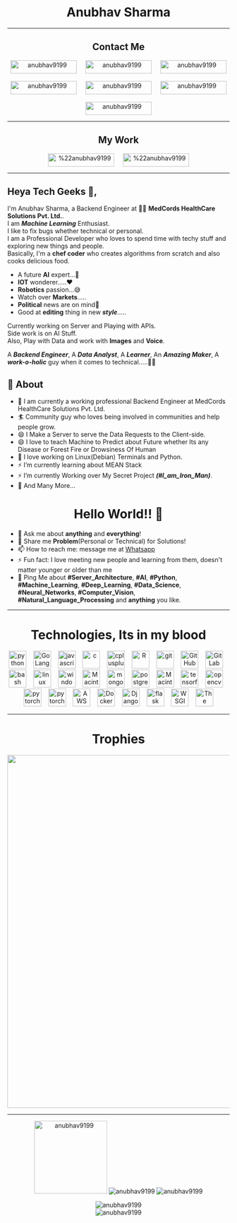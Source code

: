 <!-- <link rel="stylesheet" type="text/css" href="style.css" /> -->
<h1 align="center">Anubhav Sharma</h1>
<hr/>
<h2 align="center">Contact Me</h2>
<p align="center">
  <a href="https://twitter.com/anubhav9199" target="blank" align="center"><img align="center" src="https://img.shields.io/badge/-Anubhav_Sharma-1ca0f1?style=flat-square&labelColor=1ca0f1&logo=twitter&logoColor=white&link=https://twitter.com/anubhav9199" alt="anubhav9199" height="30" width="150" /></a>
  &nbsp; &nbsp;
  <a href="https://www.linkedin.com/in/anubhav-sharma-as/" target="blank" align="center"><img align="center" src="https://img.shields.io/badge/-Anubhav_Sharma-blue?style=flat-square&logo=Linkedin&logoColor=white&link=https://www.linkedin.com/in/anubhav-sharma-as/" alt="anubhav9199" height="30" width="150" /></a>
  &nbsp; &nbsp;
  <a href="mailto:anubhavsharma9199@gmail.com" target="blank" align="center"><img align="center" src="https://img.shields.io/badge/-Anubhav_Sharma-c14438?style=flat-square&logo=Gmail&logoColor=white&link=mailto:anubhavsharma9199@gmail.com" alt="anubhav9199" height="30" width="150" /></a><br/>
  <br/>
  <a href="https://www.instagram.com/_anubhav_._/" target="blank" align="center"><img align="center" src="http://img.shields.io/badge/-Anubhav Sharma-rgb(255,105,180)?style=flat-square&logo=Instagram&logoColor=white&link=https://www.instagram.com/_anubhav_._" alt="anubhav9199" height="30" width="150" /></a>
  &nbsp; &nbsp;
  <a href="https://www.facebook.com/anubhav9199/" target="blank" align="center"><img align="center" src="https://img.shields.io/badge/-Anubhav_Sharma-blue?style=flat-square&logo=Facebook&logoColor=white&link=https://www.facebook.com/anubhav9199/" alt="anubhav9199" height="30" width="150" /></a>
  &nbsp; &nbsp;
  <a href="https://wa.me/918824897845" target="blank" align="center"><img align="center" src="https://img.shields.io/badge/-Anubhav_Sharma-rgb(77,194,71)?style=flat-square&logo=WhatsApp&logoColor=white&link=https://wa.me/918824897845/" alt="anubhav9199" height="30" width="150" /></a>
  <br/>
  <br/>
  <a href="https://dev.to/anubhavsharma" target="blank" align="center"><img align="center" src="https://img.shields.io/badge/-Anubhav_Sharma-rgb(0,0,0)?style=flat-square&logo=dev.to&logoColor=white&link=https://dev.to/anubhavsharma/" alt="anubhav9199" height="30" width="150" /></a>
</p>
<hr/>
<h2 align="center">My Work</h2>
<p align="center">
  <a href="https://www.kaggle.com/anubhavsharma/" target="blank" align="center"><img align="center" src="https://img.shields.io/badge/-Anubhav_Sharma-rgb(51,171,255)?style=flat-square&logo=kaggle&logoColor=white&link=https://www.kaggle.com/anubhavsharma/"alt="%22anubhav9199" height="30" width="150" /></a>
  &nbsp; &nbsp;
  <a href="https://stackoverflow.com/users/13104627/anubhav-sharma/" target="blank" align="center"><img align="center" src="https://img.shields.io/badge/-Anubhav_Sharma-rgb(239,130,54)?style=flat-square&logo=stackoverflow&logoColor=white&link=https://stackoverflow.com/users/13104627/anubhav-sharma/" alt="%22anubhav9199" height="30" width="150" /></a>
</p>

---
## Heya Tech Geeks 👋,           
I'm Anubhav Sharma, a Backend Engineer at 👨‍💻 **MedCords HealthCare Solutions Pvt. Ltd.**.<br/>
I am ***Machine Learning*** Enthusiast.<br/>
I like to fix bugs whether technical or personal.<br/>
I am a Professional Developer who loves to spend time with techy stuff and exploring new things and people.<br/>
Basically, I'm a **chef coder** who creates algorithms from scratch and also cooks delicious food.<br/>
* A future **AI** expert...💭
* **IOT** wonderer.....❤️
* **Robotics** passion...😅
* Watch over **Markets**.....
* **Political** news are on mind🧐
* Good at **editing** thing in new ***style***.....

Currently working on Server and Playing with APIs.<br/>
Side work is on AI Stuff.<br/>
Also, Play with Data and work with **Images** and **Voice**.<br/>

A ***Backend Engineer***, A ***Data Analyst***, A ***Learner***, An ***Amazing Maker***, A ***work-o-holic*** guy when it comes to technical.....🤔😉

## 🧐 About
- 🔭 I am currently a working professional Backend Engineer at MedCords HealthCare Solutions Pvt. Ltd.
- 🏄‍ Community guy who loves being involved in communities and help people grow.
- 😄 I Make a Server to serve the Data Requests to the Client-side.
- 😄 I love to teach Machine to Predict about Future whether Its any Disease or Forest Fire or Drowsiness Of Human
- 🌱 I love working on Linux(Debian) Terminals and Python.
- ⚡ I’m currently learning about MEAN Stack
- ⚡ I’m currently Working over My Secret Project ***(#I_am_Iron_Man)***.
- 👯 And Many More...

<h1 align="center">Hello World!! 🤔</h1>

- 💬 Ask me about **anything** and **everything**!
- 💬 Share me **Problem**(Personal or Technical) for Solutions!
- 📫 How to reach me: message me at [Whatsapp](https://wa.me/918824897845?text=Hi%20Anubhav)
- ⚡  Fun fact: I love meeting new people and learning from them, doesn't matter younger or older than me 
- 💬 Ping Me about **#Server_Architecture**, **#AI**, **#Python**, **#Machine_Learning**, **#Deep_Learning**, **#Data_Science**, **#Neural_Networks**, **#Computer_Vision**, **#Natural_Language_Processing** and **anything** you like.
---
<!-- <div> -->
<h1 align="center">Technologies, Its in my blood</h1>
<p align="center">
<!-- <div style="display: inline-block;">
  <div style="display: inline-block;padding: 6px 6px 6px 6px;">
    <h2>Langauages</h2> -->
    <img  src="https://cdn.jsdelivr.net/gh/devicons/devicon/icons/python/python-original.svg" alt="python" width="40" height="40"/>
    &nbsp;&nbsp;
    <img src="https://cdn.jsdelivr.net/gh/devicons/devicon/icons/go/go-original.svg" alt="Go Lang" width="40" height="40"/>
    &nbsp;&nbsp;
    <img src="https://cdn.jsdelivr.net/gh/devicons/devicon/icons/javascript/javascript-original.svg" alt="javascript" width="40" height="40"/>
    &nbsp;&nbsp;
    <!-- </br></br> -->
    <img src="https://cdn.jsdelivr.net/gh/devicons/devicon/icons/c/c-original.svg" alt="c" width="40" height="40"/>
    &nbsp;&nbsp;
    <img src="https://cdn.jsdelivr.net/gh/devicons/devicon/icons/cplusplus/cplusplus-original.svg" alt="cplusplus" width="40" height="40"/>
    &nbsp;&nbsp;
    <img src="https://cdn.jsdelivr.net/gh/devicons/devicon/icons/r/r-original.svg" alt="R" width="40" height="40"/>
  <!-- </div> -->
  <!-- <div style="display: inline-block;padding: 6px 6px 6px 6px;">
    <h2 >Version Control</h2> -->
    &nbsp;&nbsp;
    <img src="https://www.vectorlogo.zone/logos/git-scm/git-scm-icon.svg" alt="git" width="40" height="40"/>
    &nbsp;&nbsp;
    <img src="https://cdn.jsdelivr.net/gh/devicons/devicon/icons/github/github-original.svg" alt="GitHub" width="40" height="40"/>
    &nbsp;&nbsp;
    <img src="https://cdn.jsdelivr.net/gh/devicons/devicon/icons/gitlab/gitlab-original.svg" alt="GitLab" width="40" height="40"/>
    <!-- </br></br> -->
    <!-- &nbsp;&nbsp;&nbsp;&nbsp;&nbsp;&nbsp;&nbsp;&nbsp;&nbsp;&nbsp;&nbsp;&nbsp; -->
    &nbsp;&nbsp;
    <img src="https://www.vectorlogo.zone/logos/gnu_bash/gnu_bash-icon.svg" alt="bash" width="40" height="40"/>
  <!-- </div> -->
  <!-- Operating System -->
  <!-- <div style="display: inline-block;padding: 6px 6px 6px 6px;"> -->
    <!-- <h2 >Operating System</h2> -->
    <!--
    &nbsp;&nbsp;- &nbsp;&nbsp;&nbsp;&nbsp;&nbsp;&nbsp;&nbsp;&nbsp;&nbsp;&nbsp;&nbsp; -->
    &nbsp;&nbsp;
    <img src="https://cdn.jsdelivr.net/gh/devicons/devicon/icons/linux/linux-original.svg" alt="linux" w
    &nbsp;&nbsp;idth="40" height="40"/>
    <!-- &nbsp;&nbsp;&nbsp;&nbsp;&nbsp;&nbsp;&nbsp; -->
    &nbsp;&nbsp;
    <img src="https://cdn.jsdelivr.net/gh/devicons/devicon/icons/windows8/windows8-original.svg" alt="windows" width="40" height="40"/>
    <!-- </br></br> -->
    <!-- &nbsp;&nbsp;&nbsp;&nbsp;&nbs
    &nbsp;&nbsp;p;&nbsp;&nbsp;&nbsp;&nbsp;&nbsp;&nbsp;&nbsp;&nbsp;&nbsp;&nbsp;&nbsp;&nbsp;&nbsp;&nbsp;&nbsp; -->
    &nbsp;&nbsp;
    <img src="https://cdn.jsdelivr.net/gh/devicons/devicon/icons/apple/apple-original.svg" alt="MacintoshOS" width="40" height="40"/> 
  <!-- </div>
</div>-->
<!-- <div style="display: inline-blo -->
<!--&nbsp;&nbsp;ck;"> -->
  <!-- <div style="display: inline-block;padding: 6px 6px 6px 6px;"> -->
    <!-- <h2>Databases</h2> -->
    <!-- &nbsp;&nbsp;&nbsp;&nbsp;&nbsp;&nbsp; -->
    &nbsp;&nbsp;
    <img src="https://cdn.jsdelivr.net/gh/devicons/devicon/icons/mongodb/mongodb-original.svg" alt="mongodb" width="40" height="40"/>
    <!-- &nbsp;&nbsp;&nb
    &nbsp;&nbsp;sp;&nbsp;&nbsp;&nbsp; -->
    &nbsp;&nbsp;
    <img src="https://cdn.jsdelivr.net/gh/devicons/devicon/icons/postgresql/postgresql-original.svg" alt="postgresql" width="40" height="40"/>
    <!-- &nbsp;&nbsp;&nbsp;&nbsp;&nbsp;&nbsp;&nbsp; -->
    <!-- </br></br> -->
    <!-- &nbsp;&nbsp;&nbsp;&nbsp;&nbsp;&nbsp;&nbsp;&nbsp;&nbsp;&nbsp;&nbsp;&nbsp;&nbsp;&nbsp;&nbsp;&nbsp;
    &nbsp;&nbsp; -->
    &nbsp;&nbsp;
    <img src="https://cdn.jsdelivr.net/gh/devicons/devicon/icons/mysql/mysql-original.svg" alt="MacintoshOS" width="40" height="40"/>
  <!-- </div> -->
  <!-- <div style="display: inline-block;padding: 6px 6px 6px 6px;">
    <h2>Major Libraries</h2> -->
    <!-- &nbsp;&nbsp;&nbsp;&nbsp;&nbsp;&nbsp;&nbsp; -->
    &nbsp;&nbsp;
    <img src="https://www.vectorlogo.zone/logos/tensorflow/tensorflow-icon.svg" alt="tensorflow" width="40" height="40"/>
    <!-- &nbsp;&nbsp;&nbsp;&nbsp;&nbsp; -->
    &nbsp;&nbsp;
    <img src="https://www.vectorlogo.zone/logos/opencv/opencv-icon.svg" alt="opencv" width="40" height="40"/>
    <!-- </br></br> -->
    <!-- &nbsp;&nbsp;&nbsp;&nbsp;&nbsp;&nbsp;&nbsp;&nbsp; -->
    &nbsp;&nbsp;
    <img src="https://www.vectorlogo.zone/logos/pytorch/pytorch-icon.svg" alt="pytorch" width="40" height="40"/>
    <!-- &nbsp;&nbsp;&nbsp;&nbsp; -->
    &nbsp;&nbsp;
    <img src="https://cdn.jsdelivr.net/gh/devicons/devicon/icons/sqlalchemy/sqlalchemy-original.svg" alt="pytorch" width="40" height="40"/>
  <!-- </div> -->
  <!-- <div style="display: inline-block;padding: 6px 6px 6px 6px;">
    <h2>Others</h2> -->
    <!-- &nbsp;&nbsp;&nbsp;&nbsp; -->
    &nbsp;&nbsp;
    <img src="https://cdn.jsdelivr.net/gh/devicons/devicon/icons/amazonwebservices/amazonwebservices-original.svg" alt="AWS" width="40" height="40"/>
    &nbsp;&nbsp;
    <img src="https://cdn.jsdelivr.net/gh/devicons/devicon/icons/docker/docker-original.svg" alt="Docker" width="40" height="40"/>
    &nbsp;&nbsp;
    <img src="https://cdn.jsdelivr.net/gh/devicons/devicon/icons/django/django-original.svg" alt="Django" width="40" height="40"/>
    <!-- &nbsp;&nbsp;&nbsp; -->
    <!-- </br></br> -->
    <!-- &nbsp;&nbsp;&nbsp;&nbsp; -->
    &nbsp;&nbsp;
    <img src="https://cdn.jsdelivr.net/gh/devicons/devicon/icons/flask/flask-original.svg" alt="flask" width="40" height="40"/>
    &nbsp;&nbsp;
    <img src="https://cdn.jsdelivr.net/gh/devicons/devicon/icons/uwsgi/uwsgi-original.svg" alt="WSGI" width="40" height="40"/>
    &nbsp;&nbsp;
    <img src="https://cdn.jsdelivr.net/gh/devicons/devicon/icons/thealgorithms/thealgorithms-original.svg" alt="The Algorithms" width="40" height="40"/>
    <!-- &nbsp;&nbsp;&nbsp; -->
  <!-- </div> -->
<!-- </div> -->
<!-- </div> -->
</p>

<hr/>
<h1 align="center">Trophies</h1>
<p align="center">
  <a align="center" href="https://github.com/ryo-ma/github-profile-trophy">
    <img align="center" width=800 src="https://github-profile-trophy.vercel.app/?username=anubhav9199&column=7"/>
  </a>
</p>
<hr/>
<p align="center">
  <img height="165" src="https://github-readme-stats.vercel.app/api?username=anubhav9199&show_icons=true" alt="anubhav9199">
  <img src="https://github-readme-stats.vercel.app/api/top-langs/?username=anubhav9199&layout=compact&hide=html" alt="anubhav9199" />
  <img src="https://github-readme-streak-stats.herokuapp.com/?user=anubhav9199&" alt="anubhav9199" />
</p>
<p align="center"> 
  <img src="https://komarev.com/ghpvc/?username=anubhav9199" alt="anubhav9199" />
  <br/>
  <img src="https://profile-counter.glitch.me/anubhav9199/count.svg" alt="anubhav9199" />
</p>
